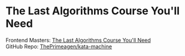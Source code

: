 # The Last Algorithms Course You'll Need

Frontend Masters: [The Last Algorithms Course You'll Need](https://frontendmasters.com/courses/algorithms)</br>
GitHub Repo: [ThePrimeagen/kata-machine](https://github.com/ThePrimeagen/kata-machine)</br>
